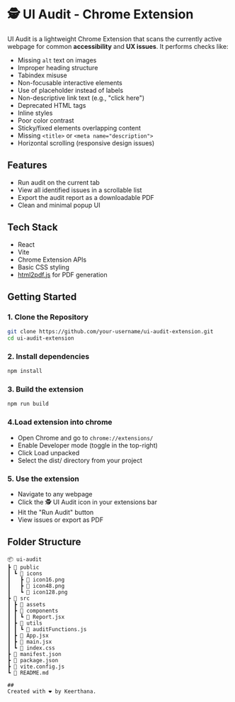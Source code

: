 # 🕵️ UI Audit - Chrome Extension

UI Audit is a lightweight Chrome Extension that scans the currently active webpage for common **accessibility** and **UX issues**. It performs checks like:

- Missing `alt` text on images
- Improper heading structure
- Tabindex misuse
- Non-focusable interactive elements
- Use of placeholder instead of labels
- Non-descriptive link text (e.g., "click here")
- Deprecated HTML tags
- Inline styles
- Poor color contrast
- Sticky/fixed elements overlapping content
- Missing `<title>` or `<meta name="description">`
- Horizontal scrolling (responsive design issues)

## Features

- Run audit on the current tab
- View all identified issues in a scrollable list
- Export the audit report as a downloadable PDF
- Clean and minimal popup UI

## Tech Stack

- React
- Vite
- Chrome Extension APIs
- Basic CSS styling
- [html2pdf.js](https://github.com/eKoopmans/html2pdf) for PDF generation

## Getting Started

### 1. Clone the Repository

```bash
git clone https://github.com/your-username/ui-audit-extension.git
cd ui-audit-extension
```

### 2. Install dependencies

```bash
npm install
```
### 3. Build the extension

```bash
npm run build
```
### 4.Load extension into chrome

- Open Chrome and go to `chrome://extensions/`
- Enable Developer mode (toggle in the top-right)
- Click Load unpacked
- Select the dist/ directory from your project

### 5. Use the extension
- Navigate to any webpage
- Click the 🕵️ UI Audit icon in your extensions bar
- Hit the "Run Audit" button
- View issues or export as PDF

## Folder Structure

```plaintext
📦 ui-audit
┣ 📂 public
┃ ┗ 📂 icons
┃   ┣ 📄 icon16.png
┃   ┣ 📄 icon48.png
┃   ┗ 📄 icon128.png
┣ 📂 src
┃ ┣ 📂 assets
┃ ┣ 📂 components
┃ ┃ ┗ 📄 Report.jsx
┃ ┣ 📂 utils
┃ ┃ ┗ 📄 auditFunctions.js
┃ ┣ 📄 App.jsx
┃ ┣ 📄 main.jsx
┃ ┗ 📄 index.css
┣ 📄 manifest.json
┣ 📄 package.json
┣ 📄 vite.config.js
┗ 📄 README.md

##
Created with ❤️ by Keerthana.